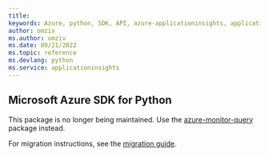 ```yaml
---
title: 
keywords: Azure, python, SDK, API, azure-applicationinsights, applicationinsights
author: omziv
ms.author: omziv
ms.date: 09/21/2022
ms.topic: reference
ms.devlang: python
ms.service: applicationinsights
---
```

## Microsoft Azure SDK for Python

This package is no longer being maintained. Use the [azure-monitor-query](https://pypi.org/project/azure-monitor-query/) package instead.

For migration instructions, see the [migration guide](https://aka.ms/azsdk/python/migrate/ai-to-monitor-query).

